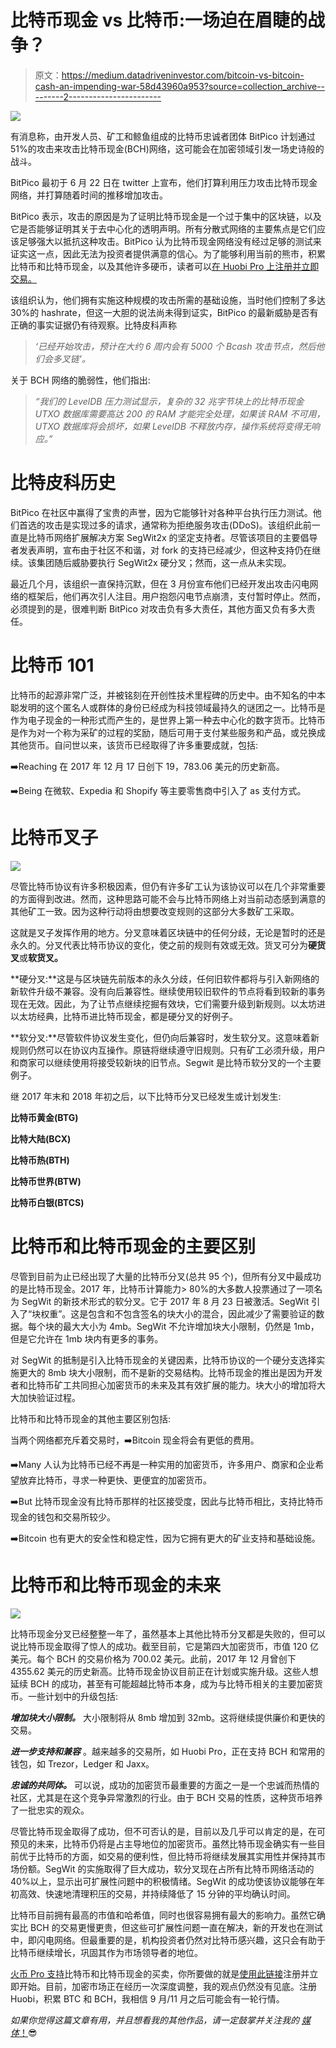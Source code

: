 # 比特币现金 vs 比特币:一场迫在眉睫的战争？

> 原文：<https://medium.datadriveninvestor.com/bitcoin-vs-bitcoin-cash-an-impending-war-58d43960a953?source=collection_archive---------2----------------------->

![](img/714d6d0ac1b9c1d62bc65a276e1a500b.png)

有消息称，由开发人员、矿工和鲸鱼组成的比特币忠诚者团体 BitPico 计划通过 51%的攻击来攻击比特币现金(BCH)网络，这可能会在加密领域引发一场史诗般的战斗。

BitPico 最初于 6 月 22 日在 twitter 上宣布，他们打算利用压力攻击比特币现金网络，并打算随着时间的推移增加攻击。

BitPico 表示，攻击的原因是为了证明比特币现金是一个过于集中的区块链，以及它是否能够证明其关于去中心化的透明声明。所有分散式网络的主要焦点是它们应该足够强大以抵抗这种攻击。BitPico 认为比特币现金网络没有经过足够的测试来证实这一点，因此无法为投资者提供满意的信心。为了能够利用当前的熊市，积累比特币和比特币现金，以及其他许多硬币，读者可以[在 Huobi Pro 上注册并立即交易。](https://www.huobi.br.com/en-us/topic/invited/?invite_code=da523)

该组织认为，他们拥有实施这种规模的攻击所需的基础设施，当时他们控制了多达 30%的 hashrate，但这一大胆的说法尚未得到证实，BitPico 的最新威胁是否有正确的事实证据仍有待观察。比特皮科声称

> *‘已经开始攻击，预计在大约 6 周内会有 5000 个 Bcash 攻击节点，然后他们会多叉链’。*

关于 BCH 网络的脆弱性，他们指出:

> *“我们的 LevelDB 压力测试显示，复杂的 32 兆字节块上的比特币现金 UTXO 数据库需要高达 200 的 RAM 才能完全处理，如果该 RAM 不可用，UTXO 数据库将会损坏，如果 LevelDB 不释放内存，操作系统将变得无响应。”*

# 比特皮科历史

BitPico 在社区中赢得了宝贵的声誉，因为它能够针对各种平台执行压力测试。他们首选的攻击是实现过多的请求，通常称为拒绝服务攻击(DDoS)。该组织此前一直是比特币网络扩展解决方案 SegWit2x 的坚定支持者。尽管该项目的主要倡导者发表声明，宣布由于社区不和谐，对 fork 的支持已经减少，但这种支持仍在继续。该集团随后威胁要执行 SegWit2x 硬分叉；然而，这一点从未实现。

最近几个月，该组织一直保持沉默，但在 3 月份宣布他们已经开发出攻击闪电网络的框架后，他们再次引人注目。用户抱怨闪电节点崩溃，支付暂时停止。然而，必须提到的是，很难判断 BitPico 对攻击负有多大责任，其他方面又负有多大责任。

# 比特币 101

比特币的起源非常广泛，并被铭刻在开创性技术里程碑的历史中。由不知名的中本聪发明的这个匿名人或群体的身份已经成为科技领域最持久的谜团之一。比特币是作为电子现金的一种形式而产生的，是世界上第一种去中心化的数字货币。比特币是作为对一个称为采矿的过程的奖励，随后可用于支付某些服务和产品，或兑换成其他货币。自问世以来，该货币已经取得了许多重要成就，包括:

➡️Reaching 在 2017 年 12 月 17 日创下 19，783.06 美元的历史新高。

➡️Being 在微软、Expedia 和 Shopify 等主要零售商中引入了 as 支付方式。

# 比特币叉子

![](img/a25b29d738793b4e76aaadb4b99a1504.png)

尽管比特币协议有许多积极因素，但仍有许多矿工认为该协议可以在几个非常重要的方面得到改进。然而，这种思路可能不会与比特币网络上对当前动态感到满意的其他矿工一致。因为这种行动将由想要改变规则的这部分大多数矿工采取。

这就是叉子发挥作用的地方。分叉意味着区块链中的任何分歧，无论是暂时的还是永久的。分叉代表比特币协议的变化，使之前的规则有效或无效。货叉可分为**硬货叉**或**软货叉。**

**硬分叉:**这是与区块链先前版本的永久分歧，任何旧软件都将与引入新网络的新软件升级不兼容。没有向后兼容性。继续使用较旧软件的节点将看到较新的事务现在无效。因此，为了让节点继续挖掘有效块，它们需要升级到新规则。以太坊进以太坊经典，比特币进比特币现金，都是硬分叉的好例子。

**软分叉:**尽管软件协议发生变化，但仍向后兼容时，发生软分叉。这意味着新规则仍然可以在协议内互操作。原链将继续遵守旧规则。只有矿工必须升级，用户和商家可以继续使用将接受较新块的旧节点。Segwit 是比特币软分叉的一个主要例子。

继 2017 年末和 2018 年初之后，以下比特币分叉已经发生或计划发生:

**比特币黄金(BTG)**

**比特大陆(BCX)**

**比特币热(BTH)**

**比特币世界(BTW)**

**比特币白银(BTCS)**

# 比特币和比特币现金的主要区别

尽管到目前为止已经出现了大量的比特币分叉(总共 95 个)，但所有分叉中最成功的是比特币现金。2017 年，比特币计算能力> 80%的大多数人投票通过了一项名为 SegWit 的新技术形式的软分叉。它于 2017 年 8 月 23 日被激活。SegWit 引入了“块权重”。这是包含和不包含签名的块大小的混合，因此减少了需要验证的数据。每个块的最大大小为 4mb。SegWit 不允许增加块大小限制，仍然是 1mb，但是它允许在 1mb 块内有更多的事务。

对 SegWit 的抵制是引入比特币现金的关键因素，比特币协议的一个硬分支选择实施更大的 8mb 块大小限制，而不是新的交易结构。比特币现金的推出是因为开发者和比特币矿工共同担心加密货币的未来及其有效扩展的能力。块大小的增加将大大加快验证过程。

比特币和比特币现金的其他主要区别包括:

当两个网络都充斥着交易时，➡️Bitcoin 现金将会有更低的费用。

➡️Many 人认为比特币已经不再是一种实用的加密货币，许多用户、商家和企业希望放弃比特币，寻求一种更快、更便宜的加密货币。

➡️But 比特币现金没有比特币那样的社区接受度，因此与比特币相比，支持比特币现金的钱包和交易所较少。

➡️Bitcoin 也有更大的安全性和稳定性，因为它拥有更大的矿业支持和基础设施。

# 比特币和比特币现金的未来

![](img/e6997c2ed0d3dace8245dcf5113d39ac.png)

比特币现金分叉已经整整一年了，虽然基本上其他比特币分叉都是失败的，但可以说比特币现金取得了惊人的成功。截至目前，它是第四大加密货币，市值 120 亿美元。每个 BCH 的交易价格为 700.02 美元。此前，2017 年 12 月曾创下 4355.62 美元的历史新高。比特币现金协议目前正在计划或实施升级。这些人想延续 BCH 的成功，甚至有可能超越比特币本身，成为与比特币相关的主要加密货币。一些计划中的升级包括:

***增加块大小限制。*** 大小限制将从 8mb 增加到 32mb。这将继续提供廉价和更快的交易。

***进一步支持和兼容*** 。越来越多的交易所，如 Huobi Pro，正在支持 BCH 和常用的钱包，如 Trezor，Ledger 和 Jaxx。

***忠诚的共同体。*** 可以说，成功的加密货币最重要的方面之一是一个忠诚而热情的社区，尤其是在这个竞争异常激烈的行业。由于 BCH 交易的性质，这种货币培养了一批忠实的观众。

尽管比特币现金取得了成功，但不可否认的是，目前以及几乎可以肯定的是，在可预见的未来，比特币仍将是占主导地位的加密货币。虽然比特币现金确实有一些目前优于比特币的方面，如交易的便利性，但比特币将继续发展其实用性并保持其市场份额。SegWit 的实施取得了巨大成功，软分叉现在占所有比特币网络活动的 40%以上，显示出可扩展性问题中的积极情绪。SegWit 的成功使该协议能够在年初高效、快速地清理积压的交易，并持续降低了 15 分钟的平均确认时间。

比特币目前拥有最高的市值和哈希值，同时也很容易拥有最大的影响力。虽然它确实比 BCH 的交易更慢更贵，但这些可扩展性问题一直在解决，新的开发也在测试中，即闪电网络。但最重要的是，机构投资者仍然对比特币感兴趣，这只会有助于比特币继续增长，巩固其作为市场领导者的地位。

[火币 Pro 支持](https://www.huobi.br.com/en-us/topic/invited/?invite_code=da523)比特币和比特币现金的买卖，你所要做的就是[使用此链接](https://www.huobi.br.com/en-us/topic/invited/?invite_code=da523)注册并立即开始。目前，加密市场正在经历一次深度调整，我的观点仍然没有见底。注册 Huobi，积累 BTC 和 BCH，我相信 9 月/11 月之后可能会有一轮行情。

*如果你觉得这篇文章有用，并且想看我的其他作品，请一定鼓掌并关注我的* [*媒体*！](https://medium.com/@salmanmiah)😎